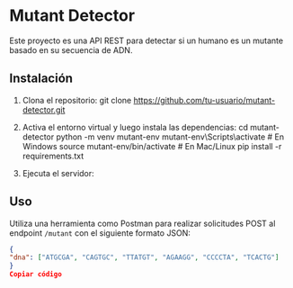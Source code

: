 # Mutant Detector

Este proyecto es una API REST para detectar si un humano es un mutante basado en su secuencia de ADN.

## Instalación

1. Clona el repositorio: git clone https://github.com/tu-usuario/mutant-detector.git

2. Activa el entorno virtual y luego instala las dependencias:
   cd mutant-detector python -m venv mutant-env mutant-env\Scripts\activate # En Windows source mutant-env/bin/activate # En Mac/Linux pip install -r requirements.txt

3. Ejecuta el servidor:

## Uso

Utiliza una herramienta como Postman para realizar solicitudes POST al endpoint `/mutant` con el siguiente formato JSON:

```json
{
"dna": ["ATGCGA", "CAGTGC", "TTATGT", "AGAAGG", "CCCCTA", "TCACTG"]
}
Copiar código
```
